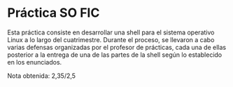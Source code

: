 # Práctica SO FIC

Esta práctica consiste en desarrollar una shell para el sistema operativo Linux a lo largo del cuatrimestre. 
Durante el proceso, se llevaron a cabo varias defensas organizadas por el profesor de prácticas, 
cada una de ellas posterior a la entrega de una de las partes de la shell según lo establecido en los enunciados.

Nota obtenida: 2,35/2,5
